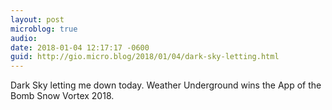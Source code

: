```yaml
---
layout: post
microblog: true
audio: 
date: 2018-01-04 12:17:17 -0600
guid: http://gio.micro.blog/2018/01/04/dark-sky-letting.html
---
```

Dark Sky letting me down today. Weather Underground wins the App of the Bomb Snow Vortex 2018.
